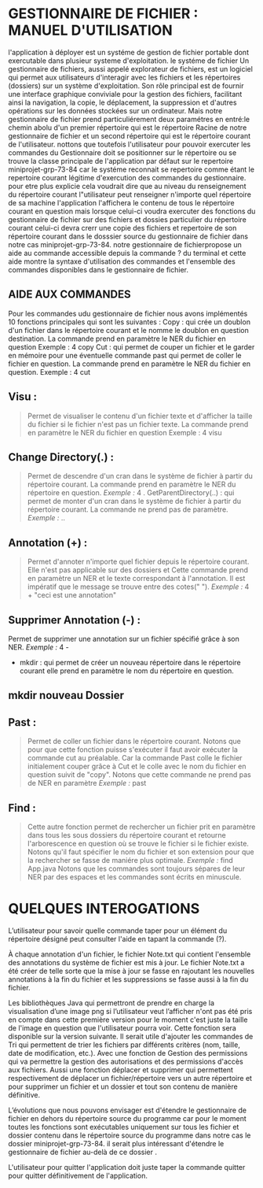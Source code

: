 # GESTIONNAIRE DE FICHIER : MANUEL D'UTILISATION


 l'application à déployer est un systéme de gestion de fichier portable dont exercutable dans plusieur systeme d'exploitation. le systéme de fichier Un gestionnaire de fichiers, aussi appelé explorateur de fichiers, est un logiciel qui permet aux utilisateurs d'interagir avec les fichiers et les répertoires (dossiers) sur un système d'exploitation. Son rôle principal est de fournir une interface graphique conviviale pour la gestion des fichiers, facilitant ainsi la navigation, la copie, le déplacement, la suppression et d'autres opérations sur les données stockées sur un ordinateur. Mais notre gestionnaire de fichier prend particuliérement deux paramétres en entré:le chemin abolu d'un premier répertoire qui est le répertoire Racine de notre gestionnaire de fichier et un second répertoire qui est le répertoire courant de l'utilisateur. nottons que toutefois l'utilisateur pour pouvoir exercuter les commandes du Gestionnaire doit se positionner sur le répertoire ou se trouve la classe principale de l'application par défaut sur le repertoire miniprojet-grp-73-84 car le systéme reconnait se repertoire comme étant le repertoire courant légitime d'exercution des commandes du gestionnaire. pour etre plus explicie cela voudrait dire que au niveau du renseignement du répertoire courant l"utilisateur peut renseigner n'importe quel répertoire de sa machine l'application l'affichera le contenu de tous le répertoire courant en question mais lorsque celui-ci voudra exercuter des fonctions du gestionnaire de fichier sur des fichiers et dossies particulier du répertoire courant celui-ci devra crerr une copie des fichiers et repertoire de son répertoire courant dans le dosssier source du gestionnaire de fichier dans notre cas  miniprojet-grp-73-84.
notre gestionnaire de fichierpropose un aide au commande accessible depuis la commande ? du terminal et cette aide montre la syntaxe d'utilisation des commandes et l'ensemble des commandes disponibles dans le gestionnaire de fichier.

## AIDE AUX COMMANDES

Pour les commandes udu gestionnaire de fichier nous avons implémentés 10 fonctions principales qui sont les suivantes :
	Copy : qui crée un doublon d'un fichier dans le répertoire courant et le nomme le doublon en question destination. La commande prend en paramètre le NER du fichier en question
 Exemple : 4 copy 
	Cut : qui permet de couper un fichier et le garder en mémoire pour une éventuelle commande past qui permet de coller le fichier en question. La commande prend en paramètre le NER du fichier en question.
Exemple : 4 cut
## Visu : 
> Permet de visualiser le contenu d'un fichier texte et d'afficher la taille du fichier si le fichier n'est pas un fichier texte. La commande prend en paramètre le NER du fichier en question
 Exemple : 4 visu
## Change Directory(.) : 
> Permet de descendre d'un cran dans le système de fichier à partir du répertoire courant. La commande prend en paramètre le NER du répertoire en question.
*Exemple :* 4 .
	GetParentDirectory(..) : qui permet de monter d'un cran dans le système de fichier à partir du répertoire courant. La commande ne prend pas de paramètre. 
 *Exemple :*  .. 
## Annotation (+) : 
>  Permet d'annoter n'importe quel fichier depuis le répertoire courant. Elle n'est pas applicable sur des dossiers et Cette commande prend en paramètre un NER et le texte correspondant à l'annotation. Il est impératif que le message se trouve entre des cotes(" "). 
*Exemple :* 4 + "ceci est une annotation"
## Supprimer Annotation (-) : 
Permet de supprimer une annotation sur un fichier spécifié grâce à son NER. 
 *Exemple :* 4 - 
- mkdir : qui permet de créer un nouveau répertoire dans le répertoire courant elle prend en paramètre le nom du répertoire en question. 
## mkdir nouveau Dossier
## Past : 
> Permet de coller un fichier dans le répertoire courant. Notons que pour que cette fonction puisse s'exécuter il faut avoir exécuter la commande cut au préalable. Car la commande Past colle le fichier initialement couper grâce à Cut et le colle avec le nom du fichier en question suivit de "copy". Notons que cette commande ne prend pas de NER en paramètre 
 *Exemple :* past
## Find : 
> Cette autre fonction permet de rechercher un fichier prit en paramètre dans tous les sous dossiers du répertoire courant et retourne l'arborescence en question où se trouve le fichier si le fichier existe. Notons qu'il faut spécifier le nom du fichier et son extension pour que la rechercher se fasse de maniére plus optimale.
 *Exemple :* find App.java
Notons que les commandes sont toujours sépares de leur NER par des espaces et les commandes sont écrits en minuscule.

# QUELQUES INTEROGATIONS

L’utilisateur pour savoir quelle commande taper pour un élément du répertoire désigné peut consulter l'aide en tapant la commande (?).

À chaque annotation d'un fichier, le fichier Note.txt qui contient l'ensemble des annotations du système de fichier est mis à jour. Le fichier Note.txt a été créer de telle sorte que la mise à jour se fasse en rajoutant les nouvelles annotations à la fin du fichier et les suppressions se fasse aussi à la fin du fichier.

Les bibliothèques Java qui permettront de prendre en charge la visualisation d’une image png si l’utilisateur veut l’afficher n'ont pas été pris en compte dans cette première version pour le moment c'est juste la taille de l'image en question que l'utilisateur pourra voir. Cette fonction sera disponible sur la version suivante.
Il serait utile d'ajouter les commandes de Tri qui permettent de trier les fichiers par différents critères (nom, taille, date de modification, etc.). Avec une fonction de Gestion des permissions qui va permettre la gestion des autorisations et des permissions d'accès aux fichiers. Aussi une fonction déplacer et supprimer qui permettent respectivement de déplacer un fichier/répertoire vers un autre répertoire et pour supprimer un fichier et un dossier et tout son contenu de manière définitive.

L’évolutions que nous pouvons envisager est d'étendre le gestionnaire de fichier en dehors du répertoire source du programme car pour le moment toutes les fonctions sont exécutables uniquement sur tous les fichier et dossier contenu dans le répertoire source du programme dans notre cas le dossier miniprojet-grp-73-84. il serait plus intéressant d'étendre le gestionnaire de fichier au-delà de ce dossier .

L'utilisateur pour quitter l'application doit juste taper la commande quitter pour quitter définitivement de l'application.

	
